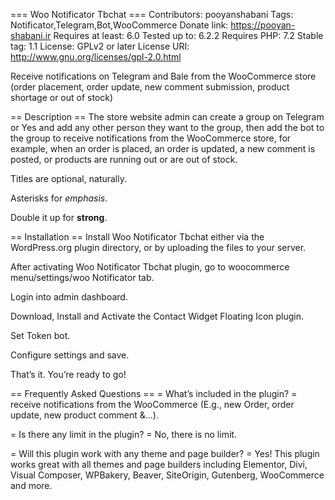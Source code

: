 === Woo Notificator Tbchat ===
Contributors: pooyanshabani
Tags: Notificator,Telegram,Bot,WooCommerce
Donate link: https://pooyan-shabani.ir
Requires at least: 6.0
Tested up to: 6.2.2
Requires PHP: 7.2
Stable tag: 1.1
License: GPLv2 or later
License URI: http://www.gnu.org/licenses/gpl-2.0.html

Receive notifications on Telegram and Bale from the WooCommerce store (order placement, order update, new comment submission, product shortage or out of stock)

== Description ==
The store website admin can create a group on Telegram or Yes and add any other person they want to the group, then add the bot to the group to receive notifications from the WooCommerce store, for example, when an order is placed, an order is updated, a new comment is posted, or products are running out or are out of stock.



Titles are optional, naturally.

Asterisks for *emphasis*.

Double it up  for **strong**.

== Installation ==
Install Woo Notificator Tbchat either via the WordPress.org plugin directory, or by uploading the files to your server.

After activating Woo Notificator Tbchat plugin, go to woocommerce menu/settings/woo Notificator tab.

Login into admin dashboard.

Download, Install and Activate the Contact Widget Floating Icon plugin.

Set Token bot.

Configure settings and save.

That’s it. You’re ready to go!

== Frequently Asked Questions ==
= What’s included in the plugin? =
receive notifications from the WooCommerce (E.g., new Order, order update, new product comment &...).

= Is there any limit  in the plugin? =
No, there is no limit.

= Will this plugin work with any theme and page builder? =
Yes! This plugin works great with all themes and page builders including Elementor, Divi, Visual Composer, WPBakery, Beaver, SiteOrigin, Gutenberg, WooCommerce and more.


